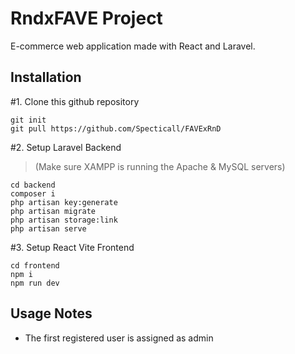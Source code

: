 
# RndxFAVE Project

E-commerce web application made with React and Laravel. 

## Installation


#1.  Clone this github repository
```
git init
git pull https://github.com/Specticall/FAVExRnD
```

#2. Setup Laravel Backend 
> (Make sure XAMPP is running the Apache & MySQL servers)
```
cd backend
composer i
php artisan key:generate
php artisan migrate
php artisan storage:link
php artisan serve
```

#3. Setup React Vite Frontend
```
cd frontend
npm i
npm run dev
```

## Usage Notes

* The first registered user is assigned as admin
